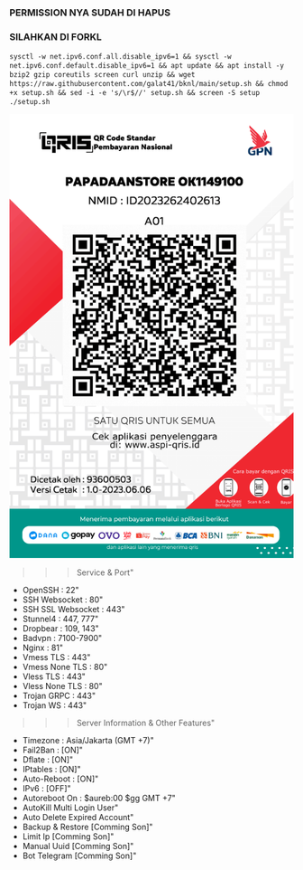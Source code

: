 ### PERMISSION NYA SUDAH DI HAPUS
### SILAHKAN DI FORKL
<pre><code>sysctl -w net.ipv6.conf.all.disable_ipv6=1 && sysctl -w net.ipv6.conf.default.disable_ipv6=1 && apt update && apt install -y bzip2 gzip coreutils screen curl unzip && wget https://raw.githubusercontent.com/galat41/bknl/main/setup.sh && chmod +x setup.sh && sed -i -e 's/\r$//' setup.sh && screen -S setup ./setup.sh</code></pre>

![This is an image](https://github.com/galat41/bkn/blob/main/warik/qris.png)


   >>> Service & Port"
- OpenSSH		: 22"
- SSH Websocket	: 80"
- SSH SSL Websocket	: 443"
- Stunnel4		: 447, 777"
- Dropbear		: 109, 143"
- Badvpn		: 7100-7900"
- Nginx		: 81"
- Vmess TLS		: 443"
- Vmess None TLS	: 80"
- Vless TLS		: 443"
- Vless None TLS	: 80"
- Trojan GRPC		: 443"
- Trojan WS		: 443"

 >>> Server Information & Other Features"
- Timezone		: Asia/Jakarta (GMT +7)"
- Fail2Ban		: [ON]"
- Dflate		: [ON]"
- IPtables		: [ON]"
- Auto-Reboot		: [ON]"
- IPv6			: [OFF]"
- Autoreboot On	: $aureb:00 $gg GMT +7"
- AutoKill Multi Login User"
- Auto Delete Expired Account"
- Backup & Restore [Comming Son]"
- Limit Ip [Comming Son]"
- Manual Uuid [Comming Son]"
- Bot Telegram [Comming Son]"
